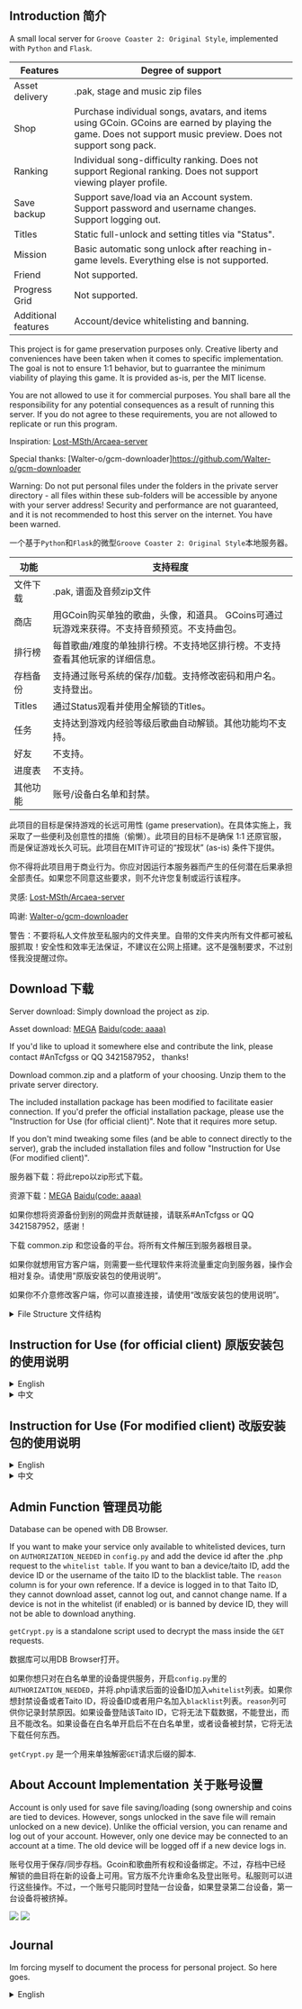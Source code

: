 ## Introduction 简介

A small local server for ```Groove Coaster 2: Original Style```, implemented with ```Python``` and ```Flask```. 

| Features            | Degree of support                                                                                                      |
|---------------------|------------------------------------------------------------------------------------------------------------------------|
| Asset delivery      | .pak, stage and music zip files                                                                                        |
| Shop                | Purchase individual songs, avatars, and items using GCoin. GCoins are earned by playing the game. Does not support music preview. Does not support song pack. |
| Ranking             | Individual song-difficulty ranking. Does not support Regional ranking. Does not support viewing player profile.        |
| Save backup         | Support save/load via an Account system. Support password and username changes. Support logging out.                   |
| Titles              | Static full-unlock and setting titles via "Status".                                                                    |
| Mission             | Basic automatic song unlock after reaching in-game levels. Everything else is not supported.                           |
| Friend              | Not supported.                                                                                                         |
| Progress Grid       | Not supported.                                                                                                         |
| Additional features | Account/device whitelisting and banning.                                                                               |

This project is for game preservation purposes only. Creative liberty and conveniences have been taken when it comes to specific implementation. The goal is not to ensure 1:1 behavior, but to guarrantee the minimum viability of playing this game. It is provided as-is, per the MIT license.

You are not allowed to use it for commercial purposes. You shall bare all the responsibility for any potential consequences as a result of running this server. If you do not agree to these requirements, you are not allowed to replicate or run this program.

Inspiration: [Lost-MSth/Arcaea-server](https://github.com/Lost-MSth/Arcaea-server)

Special thanks: [Walter-o/gcm-downloader]https://github.com/Walter-o/gcm-downloader

Warning: Do not put personal files under the folders in the private server directory - all files within these sub-folders will be accessible by anyone with your server address! Security and performance are not guaranteed, and it is not recommended to host this server on the internet. You have been warned.

一个基于```Python```和```Flask```的微型```Groove Coaster 2: Original Style```本地服务器。

| 功能         | 支持程度                                                                                     |
|--------------|---------------------------------------------------------------------------------------------|
| 文件下载      | .pak, 谱面及音频zip文件                                                                      |
| 商店         | 用GCoin购买单独的歌曲，头像，和道具。 GCoins可通过玩游戏来获得。不支持音频预览。不支持曲包。       |
| 排行榜       | 每首歌曲/难度的单独排行榜。不支持地区排行榜。不支持查看其他玩家的详细信息。                        |
| 存档备份     | 支持通过账号系统的保存/加载。支持修改密码和用户名。支持登出。                                     |
| Titles      | 通过Status观看并使用全解锁的Titles。                                                           |
| 任务         | 支持达到游戏内经验等级后歌曲自动解锁。其他功能均不支持。                                         |
| 好友         | 不支持。                                                                                     |
| 进度表       | 不支持。                                                                                     |
| 其他功能     | 账号/设备白名单和封禁。                                                                       |

此项目的目标是保持游戏的长远可用性 (game preservation)。在具体实施上，我采取了一些便利及创意性的措施（偷懒）。此项目的目标不是确保 1:1 还原官服，而是保证游戏长久可玩。此项目在MIT许可证的“按现状” (as-is) 条件下提供。

你不得将此项目用于商业行为。你应对因运行本服务器而产生的任何潜在后果承担全部责任。如果您不同意这些要求，则不允许您复制或运行该程序。

灵感: [Lost-MSth/Arcaea-server](https://github.com/Lost-MSth/Arcaea-server)

鸣谢: [Walter-o/gcm-downloader](https://github.com/Walter-o/gcm-downloader)

警告：不要将私人文件放至私服内的文件夹里。自带的文件夹内所有文件都可被私服抓取！安全性和效率无法保证，不建议在公网上搭建。这不是强制要求，不过别怪我没提醒过你。

## Download 下载

Server download: Simply download the project as zip.

Asset download: [MEGA](https://mega.nz/folder/frxWHRrQ#v6tth7Zo5rrj9foDhGYCBA) [Baidu(code: aaaa)](https://pan.baidu.com/s/1YVFfKBq1ULOgCkdrVQhFFg)

If you'd like to upload it somewhere else and contribute the link, please contact #AnTcfgss or QQ 3421587952， thanks!

Download common.zip and a platform of your choosing. Unzip them to the private server directory.

The included installation package has been modified to facilitate easier connection. If you'd prefer the official installation package, please use the "Instruction for Use (for official client)". Note that it requires more setup.

If you don't mind tweaking some files (and be able to connect directly to the server), grab the included installation files and follow "Instruction for Use (For modified client)".



服务器下载：将此repo以zip形式下载。

资源下载：[MEGA](https://mega.nz/folder/frxWHRrQ#v6tth7Zo5rrj9foDhGYCBA) [Baidu(code: aaaa)](https://pan.baidu.com/s/1YVFfKBq1ULOgCkdrVQhFFg)

如果你想将资源备份到别的网盘并贡献链接，请联系#AnTcfgss or QQ 3421587952，感谢！

下载 common.zip 和您设备的平台。将所有文件解压到服务器根目录。

如果你就想用官方客户端，则需要一些代理软件来将流量重定向到服务器，操作会相对复杂。请使用“原版安装包的使用说明”。

如果你不介意修改客户端，你可以直接连接，请使用“改版安装包的使用说明”。

<details>
<summary>File Structure 文件结构</summary>
<br>

server/

├─ files/

│  ├─ gc2/

│  │  ├─ audio/

│  │  │  ├─ ogg and m4a zips

│  │  ├─ stage/

│  │  │  ├─ zip files for stage

│  │  ├─ model.pak

│  │  ├─ skin.pak

│  │  ├─ tunefile.pak

│  ├─ web/

│  │  ├─ webpage assets

├─ fs.json

├─ 7001.py

├─ config.py

</details>

## Instruction for Use (for official client) 原版安装包的使用说明

<details>
<summary>English</summary>
<br>

For android 9+ devices, you need to bypass the https protection in order to MITM the connection between game client and server. If you have root, you can install Certificate Authorities to system level, allowing the device to trust it. If you don't have root, I don't think it is possible and you might have to modify the client slightly using the next section.

I did not test this method on iOS. If you know how to proxy stuff there, feel free to continue reading and try the equivalent there.

I will demonstrate the VProxid + Charles method. Install VProxid on your android device. Install Charles on your Windows PC. Charles has a free trial period, but there are ways to register it for free. Please do your own research on that subject.

Install python on your server machine. Download all the assets and server files. Run ipconfig in CMD to obtain your local IPV4, modify config.py to match the IP. In VProxid, create a new profile with server as the server IP, port as 8889, type as socks5, and in "click to select applications", select groove coaster 2. Go back and activate the profile.

Install Charles Certificate Authority on your android device by going to the top bar: Help – SSL Proxying – Install Charles Root Certificate on a mobile device. Follow its instructions. Install the downloaded certificate. If you want to use the first method, follow this (https://gist.github.com/pwlin/8a0d01e6428b7a96e2eb) guide to move the user-level certificate to system level. Once done, go to your system setting – certificates, and double check that Charles certificate appears at the bottom of the system certificates.

After you’re done, open command on windows. Type “ipconfig”, and remember your IPV4 address. This assumes that you are connected to a WIFI, and it should start with 192 or 172. Open the config.py of the private server, and change the IP accordingly. Type “cmd” in the file directory on the top of the file explorer, and press enter. A command prompt will be opened for that directory. Type “python 7000.py” to start the server. If an error pops up, resolve it now – install python for your machine, and install flask module.

In Charles, open top bar: Proxy – Proxy Settings. Enable SOCKS proxy on port 8889. Enable http proxying over socks, include default ports. Then, in top bar: Tools – Map Remote, map a URL to your Server IP address:port, under http. The URL is: https://gc2018.gczero.com. 

![](https://studio.code.org/v3/assets/BDOGr35iuNT4hc06y6O_ES5P96xr3SMqhQ2tdwI1KOY/help1.JPG)

![](https://studio.code.org/v3/assets/BDOGr35iuNT4hc06y6O_ES5P96xr3SMqhQ2tdwI1KOY/test2.JPG)

On your android device, open VProxid. Create a new profile, with the server being your computer’s IP, port being 8889, type being socks5, and select GROOVE 2 using the app selector. Once created, click the play button on the profile to activate it.

![](https://studio.code.org/v3/assets/BDOGr35iuNT4hc06y6O_ES5P96xr3SMqhQ2tdwI1KOY/help3.jpg)

Make sure the private server is running on your PC. Make sure Charles acknowledges the connection from the device. Make sure VProxid is running. Make sure your phone and laptop are under the same network. Start the game, and have fun.
</details>

<details>
<summary>中文</summary>
<br>

对于 Android 9+ 设备，您需要绕过 https 保护才能对游戏客户端和服务器之间的连接进行中间人攻击。 这可以通过至少两种方式完成： 如果您拥有 root 权限，则可以将证书安装到系统级别，从而允许设备信任中间人软件。 或者您可以补丁游戏的客户端数据包里的设置文件。

下方是基于安卓的教程。我不了解iOS系统，如果你了解ios的代理软件，可以继续阅读，然后照葫芦画瓢（

这里展示 VProxid 加 Charles 方法。 在您的 Android 设备上安装 VProxid。 在 Windows PC 上安装 Charles。 Charles 有免费试用期，但有多种方法可以免费注册。 请对此主题进行自己的研究。

在您的 Android 设备上安装 Charles 根证书：顶栏：帮助 – SSL 代理 – 在移动设备上安装 Charles 根证书。 按照其说明进行操作。 安装下载的证书。 如果您想使用第一种方法，请按照此 (https://gist.github.com/pwlin/8a0d01e6428b7a96e2eb) 指南将用户级证书移至系统级。 完成后，转到系统设置 - 证书，并仔细检查 Charles 证书是否出现在系统证书页面底部。

完成后，在 Windows 上打开cmd。 输入“ipconfig”，并记住您的 IPV4 地址。 这里假设你连接到了WIFI，IP应该以192或172开头。打开私服的config.py，并相应地更改IP。 在文件资源管理器顶部的文件目录中输入“cmd”，然后按 Enter。 将打开该目录的命令提示符。 输入“python 7000.py”启动服务器。 如果弹出错误，请立即解决 - 为您的计算机安装 python，安装 Flask 和 sqlite3 模块。

在 Charles 中，打开顶部栏：Proxy – Proxy Settings。 在端口8889上启用SOCKS代理。通过socks启用http代理，包括默认端口。然后，在顶部栏中： Tools – Map Remote，将URL映射到您的服务器IP:端口（http 下）。URL为：https://gc2018.gczero.com。

![](https://studio.code.org/v3/assets/BDOGr35iuNT4hc06y6O_ES5P96xr3SMqhQ2tdwI1KOY/help1.JPG)


![](https://studio.code.org/v3/assets/BDOGr35iuNT4hc06y6O_ES5P96xr3SMqhQ2tdwI1KOY/test2.JPG)

在您的 Android 设备上，打开 VProxid。 创建一个新的配置文件，服务器为您计算机的 IP，端口为 8889，类型为socks5，然后使用应用程序选择器选择 GC2。 创建后，单击配置文件上的播放按钮将其激活。

![](https://studio.code.org/v3/assets/BDOGr35iuNT4hc06y6O_ES5P96xr3SMqhQ2tdwI1KOY/help3.jpg)

确保您的 PC 上正在运行私服。 确保 Charles 提示并正在接收来自设备的连接。 确保 VProxid 正在运行。 确保您的设备和电脑在同一网络下。 开始游戏吧。


</details>

## Instruction for Use (For modified client) 改版安装包的使用说明

<details>
<summary>English</summary>
<br>

By modifying the apk's obb verification function and `obb`'s `settings.cfg`, you can connect to the server without using any proxy software. To do so, decompile `classes.dex` using your favorite `smali` decompiler, and go to `jp.co.groovecoasterzero/BootActivity`. Delete the part in `e()` where the loop is checking for a size, and, if mismatch, override a variable that causes the code to branch into `DownloadActivity`. We want the game to load the obb regardless of its size.

After this, open the game's `obb` with password `eiprblFFv69R83J5`, extract everything, open `settings.cfg`, and edit the `serverUrl` to the `http://ip:port/` of your server. Compress every file with `WinRAR` to zip, using the password to encrypt it. Use `ZIP legacy encryption`. Override the `obb` in `Android/obb/jp.co.groovecoasterzero` and you should be able to connect directly. Just start the game and observe the server.

With iOS, none of the above is necessary as the installation package is a single ```.ipa```. Just edit `settings.cfg` and sideload the ipa.
</details>

<details>
<summary>中文</summary>
<br>

你可以通过修改apk里的obb校验函数然后修改`obb`里的`settings.cfg`来直连私服，无需中继软件。用顺手的`smali`反编译器来反编译`classes.dex`，然后去`jp.co.groovecoasterzero/BootActivity`。删除`e()`里循环检查文件大小的部分。这部分会检查obb文件的大小，如果不一致会修改一个变量跳至`DownloadActivity`。我们想强制游戏读取。

然后打开游戏的`obb`，密码是`eiprblFFv69R83J5`。提取全部文件，打开`settings.cfg`，将`serverUrl`改成私服的`http://ip:端口/`。用`WinRAR`压缩全部文件至zip，用密码加密。用`ZIP legacy encryption`。覆盖`Android/obb/jp.co.groovecoasterzero`里的`obb`，应该就可以直连了。打开游戏，观察私服的输出。

iOS简单得多，只要修改```ipa```中的`settings.cfg`并侧载即可。
</details>


## Admin Function 管理员功能

Database can be opened with DB Browser.

If you want to make your service only available to whitelisted devices, turn on ```AUTHORIZATION_NEEDED``` in ```config.py``` and add the device id after the .php request to the ```whitelist table```. If you want to ban a device/taito ID, add the device ID or the username of the taito ID to the blacklist table. The ```reason``` column is for your own reference. If a device is logged in to that Taito ID, they cannot download asset, cannot log out, and cannot change name. If a device is not in the whitelist (if enabled) or is banned by device ID, they will not be able to download anything.

```getCrypt.py``` is a standalone script used to decrypt the mass inside the ```GET``` requests.

数据库可以用DB Browser打开。

如果你想只对在白名单里的设备提供服务，开启```config.py```里的```AUTHORIZATION_NEEDED```，并将.php请求后面的设备ID加入```whitelist```列表。如果你想封禁设备或者Taito ID，将设备ID或者用户名加入```blacklist```列表。```reason```列可供你记录封禁原因。如果设备登陆该Taito ID，它将无法下载数据，不能登出，而且不能改名。如果设备在白名单开启后不在白名单里，或者设备被封禁，它将无法下载任何东西。

```getCrypt.py``` 是一个用来单独解密```GET```请求后缀的脚本.

## About Account Implementation 关于账号设置

Account is only used for save file saving/loading (song ownership and coins are tied to devices. However, songs unlocked in the save file will remain unlocked on a new device). Unlike the official version, you can rename and log out of your account. However, only one device may be connected to an account at a time. The old device will be logged off if a new device logs in.

账号仅用于保存/同步存档。Gcoin和歌曲所有权和设备绑定。不过，存档中已经解锁的曲目将在新的设备上可用。官方版不允许重命名及登出账号。私服则可以进行这些操作。不过，一个账号只能同时登陆一台设备，如果登录第二台设备，第一台设备将被挤掉。

![](https://studio.code.org/v3/assets/BDOGr35iuNT4hc06y6O_ES5P96xr3SMqhQ2tdwI1KOY/stage_back10_big.png)
![](https://studio.code.org/v3/assets/BDOGr35iuNT4hc06y6O_ES5P96xr3SMqhQ2tdwI1KOY/test2.JPG)

## Journal

Im forcing myself to document the process for personal project. So here goes.

<details>
<summary>English</summary>
<br>
Project Taiyo started on Feb. 19, 2024, as the effort to create a private server for Groove Coaster 2: Original Style. No prior effort was spent on the game, since the save file acquired from lp did unlock the majority of the track.

However, as updates slowed down and Groove Coaster 4max is scheduled to shut down, time were allocated to investigate the viability of a private server. Asset scraping was tedius as each song has multiple downloadable files, and there is no naming convention. Every zip file was acquired by hand(!) via manual downloading, which was soon proven unnecessary with the discovery of gcm-downloader.

The obb's decryption key was discovered in the android executable's lib file, and, during investigation of a config file within the obb, the server's address is directly editable. On the iOS, this config file is within the ipa. A proxy can be setup to mitm traffic for the same result. A simple server that handles asset delivery and static full-unlock profile was quickly developed.

An account system was developed that facilitates the save/load feature. The server request's GET field is encrypted, and, initially, the key and encryption method was not found. However, due to CBC encryption's flaw, part of the encrypted mess can still be used to identify users. Later, the key and IV to decrypt request was found in gcm-downloader, and used to implement a correct implementation of the server.

Besides the above features, all other functionality remains unimplemented. This was completed within a week (shorter than what is ideal, given project OverRide's priority). Some effort was spent on documenting the scraping, setup, and scripting, uploaded to a github repo, and the MVP is shelved.

In Janurary 2025, renewed effort was put on the project as Taito announced the cease of additional DLC, after a lackluster 2024 season. Groove Coin, a removed feature in-game, has been revived to facilitate a shop system. No longer is the server delivering static full-unlock save file, but the user can now acquire their own content in a balanced progression.

Additional effort was put on researching and REing various aspect of the game. 5 removed songs were re-enabled by lib editing, later via stage_param edit. Effort was spent on scripting a .pak unpacker and packer, which is successful and allow us to create own .pak files for delivery.

Effort was spent on the PC and Switch (waiwai) port, investigating the possiblilty of chart porting to Mobile. Switch version uses a significantly different system, charts lack critical elements and music is stored in header-removed opus. Porting from switch is deemed hard.

The PC version has exclusive songs/packs, and the chart/model files are an exact match from mobile asset. Music is in header-appended OGG, which is also compatible with Mobile. Porting is technically feasible if the format of stage_param can be RE'd.

On Jan. 24, 2025, Taito announced the end of service of the game. This prompted the creation of this repo and release of private server.
</details>
